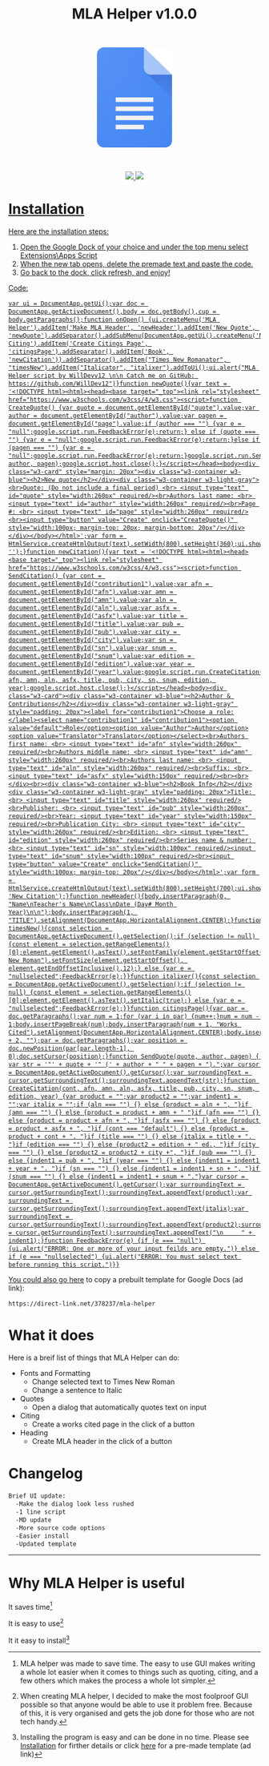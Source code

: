<h1 align="center">MLA Helper v1.0.0</h1><br>
<p align="center">
  <img src="https://github.com/WillDev12/MLA-Helper/blob/main/img/Google_Docs_logo_(2014-2020).svg%20(1).png" width="150" height="200">
</p><br>
<p align="center">
  <a href="https://github.com/WillDev12">
    <img src="https://img.shields.io/github/followers/WillDev12?color=success&label=Follow%20my%20github&logo=github&style=for-the-badge">
  <a href="https://github.com/WillDev12/MLA-Helper/network/members">
    <img src="https://img.shields.io/github/forks/WillDev12/MLA-Helper?logo=git&style=for-the-badge">
</p>

# Installation
Here are the installation steps:

1. Open the Google Dock of your choice and under the top menu select Extensions\Apps Script
2. When the new tab opens, delete the premade text and paste the code.
3. Go back to the dock, click refresh, and enjoy!

Code:
```
var ui = DocumentApp.getUi();var doc = DocumentApp.getActiveDocument(),body = doc.getBody(),cup = body.getParagraphs();function onOpen() {ui.createMenu('MLA Helper').addItem('Make MLA Header', 'newHeader').addItem('New Quote', 'newQuote').addSeparator().addSubMenu(DocumentApp.getUi().createMenu('New Citing').addItem('Create Citings Page', 'citingsPage').addSeparator().addItem('Book', 'newCitation')).addSeparator().addItem("Times New Romanator", "timesNew").addItem("Italicator", "italixer").addToUi();ui.alert("MLA Helper script by WillDevv12 \n\n Catch me on GitHub: https://github.com/WillDev12")}function newQuote(){var text = '<!DOCTYPE html><html><head><base target="_top"><link rel="stylesheet" href="https://www.w3schools.com/w3css/4/w3.css"><script>function CreateQuote() {var quote = document.getElementById("quote").value;var author = document.getElementById("author").value;var pagen = document.getElementById("page").value;if (author === "") {var e = "null";google.script.run.FeedbackError(e);return;} else if (quote === "") {var e = "null";google.script.run.FeedbackError(e);return;}else if (pagen === "") {var e = "null";google.script.run.FeedbackError(e);return;}google.script.run.SendQuote(quote, author, pagen);google.script.host.close();}</script></head><body><div class="w3-card" style="margin: 20px"><div class="w3-container w3-blue"><h2>New quote</h2></div><div class="w3-container w3-light-gray"><br>Quote: (Do not include a final period) <br> <input type="text" id="quote" style="width:260px" required/><br>Authors last name: <br> <input type="text" id="author" style="width:260px" required/><br>Page #: <br> <input type="text" id="page" style="width:260px" required/><br><input type="button" value="Create" onclick="CreateQuote()" style="width:100px; margin-top: 20px; margin-bottom: 20px"/></div></div></body></html>';var form = HtmlService.createHtmlOutput(text).setWidth(800).setHeight(360);ui.showModalDialog(form, '‎');}function newCitation(){var text = '<!DOCTYPE html><html><head><base target="_top"><link rel="stylesheet" href="https://www.w3schools.com/w3css/4/w3.css"><script>function SendCitation() {var cont = document.getElementById("contribution1").value;var afn = document.getElementById("afn").value;var amn = document.getElementById("amn").value;var aln = document.getElementById("aln").value;var asfx = document.getElementById("asfx").value;var title = document.getElementById("title").value;var pub = document.getElementById("pub").value;var city = document.getElementById("city").value;var sn = document.getElementById("sn").value;var snum = document.getElementById("snum").value;var edition = document.getElementById("edition").value;var year = document.getElementById("year").value;google.script.run.CreateCitation(cont, afn, amn, aln, asfx, title, pub, city, sn, snum, edition, year);google.script.host.close();}</script></head><body><div class="w3-card"><div class="w3-container w3-blue"><h2>Author & Contributions</h2></div><div class="w3-container w3-light-gray" style="padding: 20px"><label for="contribution1">Choose a role:</label><select name="contribution1" id="contribution1"><option value="default">Role</option><option value="Author">Author</option><option value="Translator">Translator</option></select><br>Authors first name: <br> <input type="text" id="afn" style="width:260px" required/><br>Authors middle name: <br> <input type="text" id="amn" style="width:260px" required/><br>Authors last name: <br> <input type="text" id="aln" style="width:260px" required/><br>Suffix: <br> <input type="text" id="asfx" style="width:150px" required/><br><br></div><br><div class="w3-container w3-blue"><h2>Book Info</h2></div><div class="w3-container w3-light-gray" style="padding: 20px">Title: <br> <input type="text" id="title" style="width:260px" required/><br>Publisher: <br> <input type="text" id="pub" style="width:260px" required/><br>Year: <input type="text" id="year" style="width:150px" required/><br>Publication City: <br> <input type="text" id="city" style="width:260px" required/><br>Edition: <br> <input type="text" id="edition" style="width:260px" required/><br>Series name & number: <br> <input type="text" id="sn" style="width:100px" required/><input type="text" id="snum" style="width:100px" required/><br><input type="button" value="Create" onclick="SendCitation()" style="width:100px; margin-top: 20px"/></div></body></html>';var form = HtmlService.createHtmlOutput(text).setWidth(800).setHeight(700);ui.showModalDialog(form, 'New Citation');}function newHeader(){body.insertParagraph(0, "Name\nTeacher's Name\nClass\nDate (Day# Month Year)\n\n");body.insertParagraph(1, "TITLE").setAlignment(DocumentApp.HorizontalAlignment.CENTER);}function timesNew(){const selection = DocumentApp.getActiveDocument().getSelection();if (selection != null) {const element = selection.getRangeElements()[0];element.getElement().asText().setFontFamily(element.getStartOffset(),element.getEndOffsetInclusive(),"Times New Roman").setFontSize(element.getStartOffset(), element.getEndOffsetInclusive(),12);} else {var e = "nullselected";FeedbackError(e);}}function italixer(){const selection = DocumentApp.getActiveDocument().getSelection();if (selection != null) {const element = selection.getRangeElements()[0];element.getElement().asText().setItalic(true);} else {var e = "nullselected";FeedbackError(e);}}function citingsPage(){var par = doc.getParagraphs();var num = 1;for (var i in par) {num++;}num = num - 1;body.insertPageBreak(num);body.insertParagraph(num + 1, "Works Cited").setAlignment(DocumentApp.HorizontalAlignment.CENTER);body.insertParagraph(num + 2, "");par = doc.getParagraphs();var position = doc.newPosition(par[par.length-1], 0);doc.setCursor(position);}function SendQuote(quote, author, pagen) { var str = '"' + quote + '" (' + author + " " + pagen + ").";var cursor = DocumentApp.getActiveDocument().getCursor();var surroundingText = cursor.getSurroundingText();surroundingText.appendText(str);}function CreateCitation(cont, afn, amn, aln, asfx, title, pub, city, sn, snum, edition, year) {var product = "";var product2 = "";var indent1 = "";var italix = "";if (aln === "") {} else {product = aln + ", "}if (amn === "") {} else {product = product + amn + " "}if (afn === "") {} else {product = product + afn + ", "}if (asfx === "") {} else {product = product + asfx + ", "}if (cont === "default") {} else {product = product + cont + ". "}if (title === "") {} else {italix = title + ". "}if (edition === "") {} else {product2 = edition + " ed., "}if (city === "") {} else {product2 = product2 + city +", "}if (pub === "") {} else {indent1 = pub + ", "}if (year === "") {} else {indent1 = indent1 + year + ". "}if (sn === "") {} else {indent1 = indent1 + sn + ", "}if (snum === "") {} else {indent1 = indent1 + snum + "."}var cursor = DocumentApp.getActiveDocument().getCursor();var surroundingText = cursor.getSurroundingText();surroundingText.appendText(product);var surroundingText = cursor.getSurroundingText();surroundingText.appendText(italix);var surroundingText = cursor.getSurroundingText();surroundingText.appendText(product2);surroundingText = cursor.getSurroundingText();surroundingText.appendText("\n     " + indent1);}function FeedbackError(e) {if (e === "null") {ui.alert("ERROR: One or more of your input feilds are empty.")} else if (e === "nullselected") {ui.alert("ERROR: You must select text before running this script.")}}
```

You could also go [here](https://direct-link.net/378237/mla-helper) to copy a prebuilt template for Google Docs (ad link):

```
https://direct-link.net/378237/mla-helper
```

# What it does

Here is a breif list of things that MLA Helper can do:


 * Fonts and Formatting
   * Change selected text to Times New Roman
   * Change a sentence to Italic
 * Quotes
   * Open a dialog that automatically quotes text on input
 * Citing
   * Create a works cited page in the click of a button
 * Heading
   * Create MLA header in the click of a button
   
# Changelog

```
Brief UI update:
  -Make the dialog look less rushed
  -1 line script
  -MD update
  -More source code options
  -Easier install
  -Updated template
```

- - -

# Why MLA Helper is useful

It saves time[^1]

It is easy to use[^2]

It it easy to install[^3]

[^1]: MLA helper was made to save time.  The easy to use GUI makes writing a whole lot easier when it comes to things such as quoting, citing, and a few others which makes the process a whole lot simpler.

[^2]: When creating MLA helper, I decided to make the most foolproof GUI possible so that anyone would be able to use it problem free.  Because of this, it is very organised and gets the job done for those who are not tech handy.

[^3]: Installing the program is easy and can be done in no time.  Please see [Installation](https://github.com/WillDev12/MLA-Helper/blob/main/readme.md#installation) for firther details or click [here](https://direct-link.net/378237/mla-helper) for a pre-made template (ad link) 
